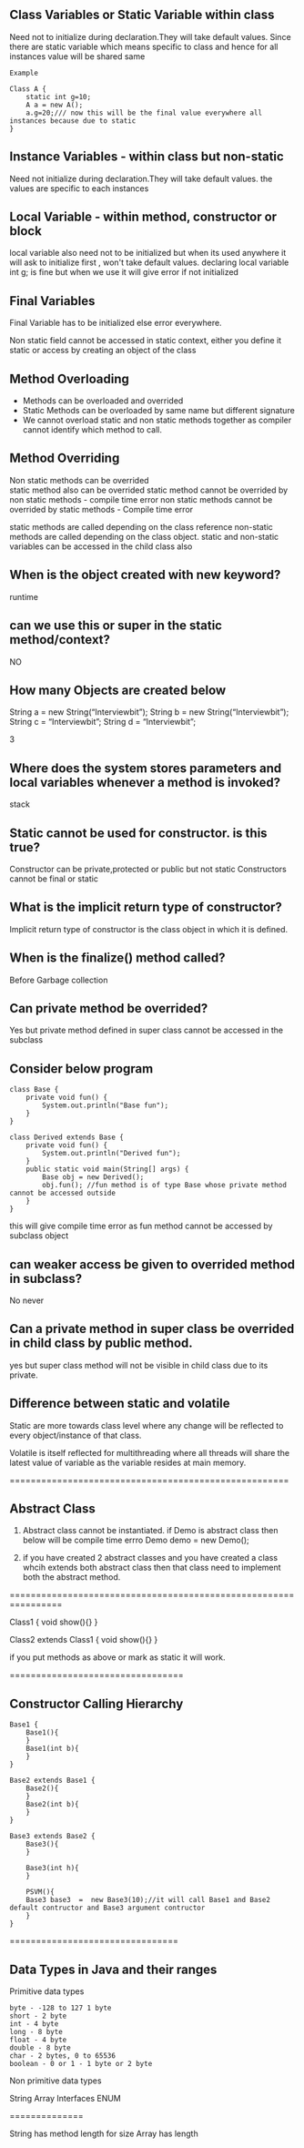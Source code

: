 Class Variables or Static Variable within class
----------------------------------------------
Need not to initialize during declaration.They will take default values.
Since there are static variable which means specific to class and hence for all instances value will
be shared same

    Example

    Class A {
        static int g=10;
        A a = new A();
        a.g=20;/// now this will be the final value everywhere all instances because due to static
    }

Instance Variables - within class but non-static
------------------------------------------------
Need not initialize during declaration.They will take default values.
the values are specific to each instances

Local Variable - within method, constructor or block
-----------------------------------------------------
local variable also need not to be initialized but when its used anywhere it will ask to initialize first , won't take default values.
declaring local variable int g; is fine but when we use it will give error if not initialized

**Final Variables**
-------------------
Final Variable has to be initialized else error everywhere.

Non static field cannot be accessed in static context, either you define it static or access by creating
an object of the class

Method Overloading
-------------------

* Methods can be overloaded and overrided
* Static Methods can be overloaded by same name but different signature
* We cannot overload static and non static methods together as compiler cannot identify 
    which method to call.

**Method Overriding**
---------------------
Non static methods can be overrided  
static method also can be overrided 
static method cannot be overrided by non static methods - compile time error
non static methods cannot be overrided by static methods - Compile time error

static methods are called depending on the class reference
non-static methods are called depending on the class object.
static and non-static variables can be accessed in the child class also 


**When is the object created with new keyword?**
-------------------------------------------------
runtime

**can we use this or super in the static method/context?**
------------------------------------------------------------
NO

**How many Objects are created below**
--------------------------------------
String a = new String(“Interviewbit”);
String b = new String(“Interviewbit”);
String c = “Interviewbit”;
String d = “Interviewbit”;

3

**Where does the system stores parameters and local variables whenever a method is invoked?**
---------------------------------------------------------------------------------------------
stack

**Static cannot be used for constructor. is this true?**
---------------------------------------------------------
Constructor can be private,protected or public but not static
Constructors cannot be final or static

**What is the implicit return type of constructor?**
-----------------------------------------------------
Implicit return type of constructor is the class object in which it is defined.

**When is the finalize() method called?**
-------------------------------------------
Before Garbage collection

**Can private method be overrided?**
--------------------------------------
Yes but private method defined in super class cannot be accessed in the subclass

**Consider below program**
--------------------------

    class Base {
        private void fun() {
            System.out.println("Base fun");     
        }
    }
    
    class Derived extends Base {
        private void fun() {
            System.out.println("Derived fun");     
        }
        public static void main(String[] args) {
            Base obj = new Derived();
            obj.fun(); //fun method is of type Base whose private method cannot be accessed outside
        }  
    }

this will give compile time error as fun method cannot be accessed by subclass object

**can weaker access be given to overrided method in subclass?**
--------------------------------------------------------------
No never

**Can a private method in super class be overrided in child class by public method.**
-------------------------------------------------------------------------------------
yes but super class method will not be visible in child class due to its private.

**Difference between static and volatile**
-------------------------------------------
Static are more towards class level where any change will be reflected to every object/instance of that class.

Volatile is itself reflected for multithreading where all threads will share the latest value of variable
as the variable resides at main memory.


=====================================================

**Abstract Class**
-------------------

1. Abstract class cannot be instantiated. if Demo is abstract class then below will be compile time errro
Demo demo = new Demo();

2. if you have created 2 abstract classes and you have created a class whcih extends both 
abstract class then that class need to implement both the abstract method.

================================================================

Class1 {
    void show(){}
}

Class2 extends Class1 {
void show(){}
}

if you put methods as above or mark as static it will work.


=================================

**Constructor Calling Hierarchy**
---------------------------------
    Base1 {
        Base1(){
        }
        Base1(int b){
        }
    }

    Base2 extends Base1 {
        Base2(){
        }
        Base2(int b){
        }
    }

    Base3 extends Base2 {
        Base3(){
        }
    
        Base3(int h){
        }

        PSVM(){
        Base3 base3  =  new Base3(10);//it will call Base1 and Base2 default contructor and Base3 argument contructor
        }
    }

================================


**Data Types in Java and their ranges**
----------------------------------------
Primitive data types

    byte - -128 to 127 1 byte
    short - 2 byte
    int - 4 byte
    long - 8 byte
    float - 4 byte
    double - 8 byte
    char - 2 bytes, 0 to 65536
    boolean - 0 or 1 - 1 byte or 2 byte

Non primitive data types 

String
Array
Interfaces
ENUM

==============

String has method length for size
Array has length









